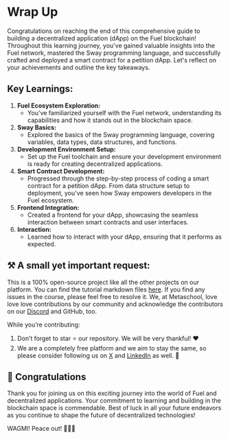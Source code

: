 # Wrap Up

Congratulations on reaching the end of this comprehensive guide to building a decentralized application (dApp) on the Fuel blockchain! Throughout this learning journey, you've gained valuable insights into the Fuel network, mastered the Sway programming language, and successfully crafted and deployed a smart contract for a petition dApp. Let's reflect on your achievements and outline the key takeaways.

## Key Learnings:

1. **Fuel Ecosystem Exploration:**
    - You've familiarized yourself with the Fuel network, understanding its capabilities and how it stands out in the blockchain space.
2. **Sway Basics:**
    - Explored the basics of the Sway programming language, covering variables, data types, data structures, and functions.
3. **Development Environment Setup:**
    - Set up the Fuel toolchain and ensure your development environment is ready for creating decentralized applications.
4. **Smart Contract Development:**
    - Progressed through the step-by-step process of coding a smart contract for a petition dApp. From data structure setup to deployment, you've seen how Sway empowers developers in the Fuel ecosystem.
5. **Frontend Integration:**
    - Created a frontend for your dApp, showcasing the seamless interaction between smart contracts and user interfaces.
6. **Interaction:**
    - Learned how to interact with your dApp, ensuring that it performs as expected.

## ⚒️ A small yet important request:

This is a 100% open-source project like all the other projects on our platform. You can find the tutorial markdown files [here](https://github.com/0xmetaschool/Learning-Projects/tree/main/Build%20a%20Petition%20Filing%20dApp%20on%20the%20Fuel%20Network). If you find any issues in the course, please feel free to resolve it. We, at Metaschool, love love love contributions by our community and acknowledge the contributors on our [Discord](https://discord.com/invite/vbVMUwXWgc) and GitHub, too.

While you’re contributing:

1. Don’t forget to star ⭐️ our repository. We will be very thankful! ❤️
2. We are a completely free platform and we aim to stay the same, so please consider following us on [X](https://bit.ly/petition-dapp-fuel-twitter) and [LinkedIn](https://bit.ly/petition-dapp-fuel-linkedin) as well. 🫶


## 🎊 Congratulations

Thank you for joining us on this exciting journey into the world of Fuel and decentralized applications. Your commitment to learning and building in the blockchain space is commendable. Best of luck in all your future endeavors as you continue to shape the future of decentralized technologies!

WAGMI! Peace out! ✌🏻🔮